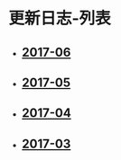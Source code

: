 # 更新日志-列表

* ## [2017-06](/part5/2017-06.md)
* ## [2017-05](/part5/2017-05.md)
* ## [2017-04](/part5/2017-04.md)
* ## [2017-03](/part5/2017-03.md)




